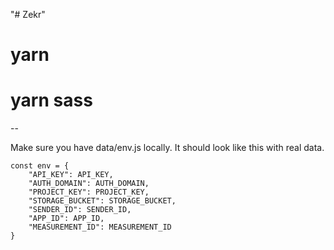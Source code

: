 "# Zekr" 
# yarn
# yarn sass


--

Make sure you have data/env.js locally. It should look like this with real data.

``` 
const env = {
	"API_KEY": API_KEY,
	"AUTH_DOMAIN": AUTH_DOMAIN,
	"PROJECT_KEY": PROJECT_KEY,
	"STORAGE_BUCKET": STORAGE_BUCKET,
	"SENDER_ID": SENDER_ID,
  	"APP_ID": APP_ID,
  	"MEASUREMENT_ID": MEASUREMENT_ID
}
